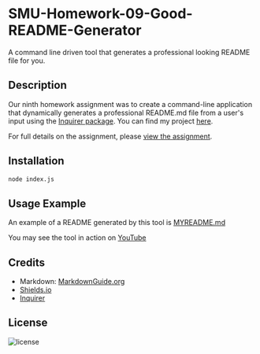 # SMU-Homework-09-Good-README-Generator

A command line driven tool that generates a professional looking README file for you.

## Description

Our ninth homework assignment was to create a command-line application that dynamically generates a professional README.md file from a user's input using the [Inquirer package](https://www.npmjs.com/package/inquirer). You can find my project [here](https://github.com/DJFriar/SMU-Homework-09-Good-README-Generator).

For full details on the assignment, please [view the assignment](ASSIGNMENT.md).

## Installation

```bash
node index.js
```

## Usage Example

An example of a README generated by this tool is [MYREADME.md](MYREADME.md)

You may see the tool in action on [YouTube](https://youtu.be/-keejjKzcY4)

## Credits

- Markdown: [MarkdownGuide.org](https://www.markdownguide.org/basic-syntax/)
- [Shields.io](https://shields.io/category/license)
- [Inquirer](https://www.npmjs.com/package/inquirer#questions)

## License

![license](https://img.shields.io/badge/license-MIT-brightgreen)
